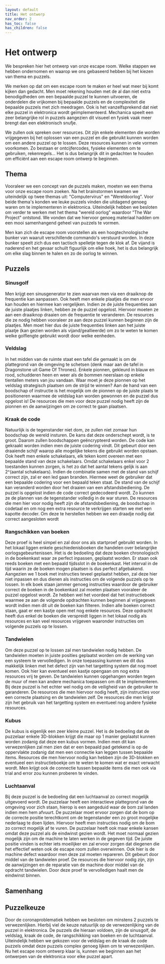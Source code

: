 ```yaml
---
layout: default
title: Het ontwerp
nav_order: 2
has_toc: false
has_children: false
---
```


# Het ontwerp

We bespreken hier het ontwerp van onze escape room. Welke stappen we hebben ondernomen en waarop we ons gebaseerd hebben bij het kiezen van thema en puzzels.

We merken op dat om een escape room te maken er heel wat meer bij komt kijken dan gedacht. Men moet rekening houden met de al dan niet extra benodigdheden om een bepaalde puzzel te kunnen uitvoeren, de onderdelen die vrijkomen bij bepaalde puzzels en de complexiteit die bepaalde puzzels met zich meedragen. Ook is het vanzelfsprekend dat niet elke puzzel in elektronica wordt geïmplementeerd. Mechanica speelt een zeer belangrijke rol in puzzels aangezien dit visueel en fysiek vaak meer brengt dan een elektronisch snufje.

We zullen ook spreken over resources. Dit zijn enkele elementen die worden vrijgegeven bij het oplossen van een puzzel en die gebruikt kunnen worden om een andere puzzel op te lossen. Deze resources kunnen in vele vormen voorkomen. Zo bestaan er ontcijfercodes, fysieke elementen om te gebruiken, rekenregels... Het is dus belangrijk dit in gedachten te houden om efficiënt aan een escape room ontwerp te beginnen.

## Thema

Vooraleer we een concept van de puzzels maken, moeten we een thema voor onze escape room zoeken. Na het brainstormen kwamen we uiteindelijk op twee themas uit: "Computervirus" en "Wereldoorlog". Voor beide thema's konden we leuke puzzels vinden die uitdagend genoeg waren om te implementeren in elektronica. Uiteindelijk hebben we besloten om verder te werken met het thema "wereld oorlog" waardoor "The War Project" ontstond. We vonden dat we hiervoor genoeg materiaal hadden om een mooi samenhangend geheel van puzzels te vormen. 

Men kan zich de escape room voorstellen als een hoogtechnologische bunker van waaruit verschillende commando's verstuurd worden. In deze bunker speelt zich dus een tactisch spelletje tegen de klok af. De vijand is naderend en het gevaar schuilt figuurlijk om elke hoek, het is dus belangrijk om elke slag binnen te halen en zo de oorlog te winnen. 

## Puzzels

### Sinusgolf

Men krijgt een sinusgenerator te zien waarvan men via een draaiknop de frequentie kan aanpassen. Ook heeft men enkele plaatjes die men ervoor kan houden en hiermee kan vergelijken. Indien ze de juiste frequenties aan de juiste plaatjes linken, hebben ze de puzzel opgelost. Hiervoor moeten ze aan een draaiknop draaien om de frequentie te veranderen. De resources die ze nodig hebben vooraleer ze aan deze puzzel kunnen beginnen zijn de plaatjes. Men moet hier dus de juiste frequenties linken aan het juiste plaatje (kan gezien worden als vijand/geallieerde) om zo te weten te komen welke golflengte gebruikt wordt door welke eenheden.
### Veldslag

 In het midden van de ruimte staat een tafel die gemaakt is om de plattegrond van de omgeving te schetsen (denk maar aan de tafel in Dragonstone uit Game Of Thrones). Enkele pionnen, gekleurd in blauw en rood, schudderen heen en weer als de bommen neerslaan op enkele tientallen meters van jou vandaan. Waar moet je deze pionnen op het veldslag strategisch plaatsen om de strijd te winnen? Aan de hand van een boodschap of instructie is het mogelijk om de pionnen op de juiste plaats te positioneren waarmee de veldslag kan worden gewonnen en de puzzel dus opgelost is! De resources die men voor deze puzzel nodig heeft zijn de pionnen en de aanwijzingen om ze correct te gaan plaatsen.

### Kraak de code

Natuurlijk is de tegenstander niet dom, ze zullen niet zomaar hun boodschap de wereld insturen. De kans dat deze onderschept wordt, is te groot. Daarom zullen boodschappen geëncrypteerd worden. De code kan gekraakt worden indien men de juiste codering vindt. Dit gebeurt door een draaiende schijf waarop alle mogelijke tekens die gebruikt worden opstaan. Ook heeft men enkele schakelaars, elk teken komt overeen met een bepaalde stand van deze schakelaars. Omdat schakelaars enkel voor 2 toestanden kunnen zorgen, is het zo dat het aantal tekens gelijk is aan 2^(aantal schakelaars). Indien de combinatie samen met de stand van schijf correct zijn, zal er een led gaan branden. Hiermee weet de gebruiker dat een bepaalde codering voor een bepaald teken staat. De stand van de schijf kan veranderd worden door het draaien van een afstandsbediening. De puzzel is opgelost indien de code correct gedecodeerd wordt. Zo kunnen ze de plannen van de tegenstander volledig in de war sturen. De resources die men hier voor nodig heeft zijn de afstandsbediening, de boodschap in codetaal en om nog een extra resource te verkrijgen starten we met een kapotte decoder. Om deze te herstellen hebben we een draadje nodig dat correct aangesloten wordt

### Rangschikken van boeken

Deze proef is heel simpel en zal door ons als startproef gebruikt worden. In het lokaal liggen enkele geschiedenisboeken die handelen over belangrijke oorlogsgebeurtenissen. Het is de bedoeling dat deze boeken chronologisch in de boekenkast waar ze perfect inpassen, geplaatst worden. Er staan ook reeds boeken met een bepaald tijdsslot in de boekenkast. Het interval in de tijd waarin ze de boeken mogen plaatsen is dus perfect afgebakend. Aangezien we 1 boek met instructies teveel geplaatst hebben, zal deze hier niet inpassen en dus dienen als instructies om de volgende puzzels op te lossen. In elk boek staan jammer genoeg instructies waardoor de gebruiker correct de boeken in de boekenkast zal moeten plaatsen vooraleer de puzzel opgelost wordt. Ze hebben wel het voordeel dat het instructieboek waarmee ze aan de volgende opdrachten kunnen beginnen al vrijgegeven wordt indien men dit uit de boeken kan filteren. Indien alle boeken correct staan, gaat er een kastje open met nog enkele resources. Deze opdracht heeft dus enkel de boeken die verspreidt liggen in het lokaal nodig als resources en kan veel resources vrijgeven waaronder instructies om volgende puzzels op te lossen.

### Tandwielen

Om deze puzzel op te lossen zal men tandwielen nodig hebben. De tandwielen moeten in juiste posities geplaatst worden om de werking van een systeem te vervolledigen. In onze toepassing kunnen we dit dus makkelijk linken met het defect zijn van het targetting system dat nog moet komen. Ook hier kan eventueel een kastje opengaan om nog extra resources vrij te geven. De tandwielen kunnen opgehangen worden tegen de muur of men kan andere mechanica toepassen om dit te implementeren. Bij deze puzzel is het echter wel nodig om de veiligheid van de gebruiker te garanderen. De resources die men hiervoor nodig heeft, zijn instructies voor een correcte plaatsing en de tandwielen zelf. De resources die men krijgt zijn het gebruik van het targetting system en eventueel nog andere fysieke resources.

### Kubus

De kubus is eigenlijk een zeer kleine puzzel. Het is de bedoeling dat de puzzelaar enkele 3D-blokken krijgt die maar op 1 manier geplaatst kunnen worden zodanig dat deze een kubus vormen. Indien men dit kan verwezenlijken zal men zien dat er een bepaald pad getekend is op de oppervlakte zodanig dat men een connectie kan leggen tussen bepaalde items. Resources die men hiervoor nodig kan hebben zijn de 3D-blokken en eventueel een instructieboekje om te weten te komen wat er exact verwacht wordt. Men krijgt ook de connectie tussen bepaalde items die men ook via trial and error zou kunnen proberen te vinden.

### Luchtaanval

Bij deze puzzel is de bedoeling dat een luchtaanval zo correct mogelijk uitgevoerd wordt. De puzzelaar heeft een interactieve plattegrond van de omgeving voor zich staan, hierop is een aangeduid waar de bom zal landen indien men hem afvuurt. De puzzelaar moet ervoor zorgen dat de bom op de correcte positie terechtkomt om de tegenstander een zo groot mogelijke nederlaag te doen lijden. Hiervoor heeft men instructies nodig om de bom zo correct mogelijk af te vuren. De puzzelaar heeft ook maar enkele kansen omdat deze puzzel als de eindwinst gezien wordt. Het moet normaal gezien mogelijk zijn om de machine te laten werken in de gegeven tijd. De juiste positie vinden is echter iets moeilijker en zal ervoor zorgen dat diegenen die het effectief weten ook de escape room zullen overwinnen. Ook hier is de machine defect waardoor men deze zal moeten repareren. Dit gebeurt door middel van de tandwielen proef. De resources die hiervoor nodig zijn, zijn de aanwijzingen en de reparatie van de machine door middel van de opdracht tandwielen. Door deze proef te vervolledigen haalt men de eindwinst binnen.

## Samenhang



## Puzzelkeuze

Door de coronaproblematiek hebben we besloten om minstens 2 puzzels te verwezenlijken. Hierbij viel de keuze natuurlijk op de verwezenlijking van de puzzel in elektronica. De puzzels die hieraan voldoen, zijn de sinusgolf, de veldslag, kraak de code, de rangschikking van boeken en de luchtaanval. Uiteindelijk hebben we gekozen voor de veldslag en de kraak de code puzzels omdat deze puzzels complex genoeg lijken om te verwezenlijken. Nu het escape room ontwerp klaar is, kunnen we beginnen aan het ontwerpen van de elektronica voor elke puzzel apart.



